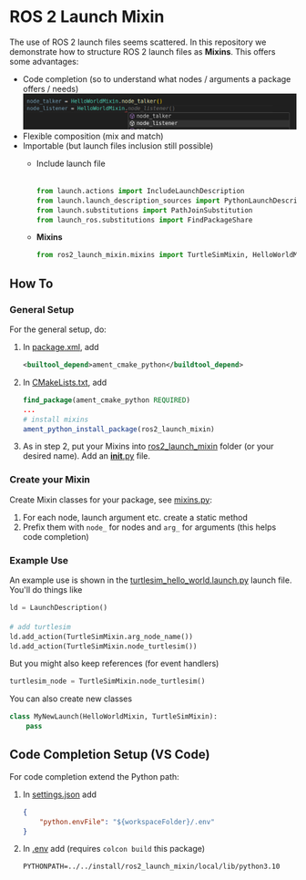 # ROS 2 Launch Mixin
The use of ROS 2 launch files seems scattered. In this repository we demonstrate how to structure ROS 2 launch files as **Mixins**. This offers some advantages:

- Code completion (so to understand what nodes / arguments a package offers / needs)
    ![code_completion](img/code_completion.png)
- Flexible composition (mix and match)
- Importable (but launch files inclusion still possible)
    - Include launch file
        ```python

        from launch.actions import IncludeLaunchDescription
        from launch.launch_description_sources import PythonLaunchDescriptionSource
        from launch.substitutions import PathJoinSubstitution
        from launch_ros.substitutions import FindPackageShare
        ```

    - **Mixins**
        ```python
        from ros2_launch_mixin.mixins import TurtleSimMixin, HelloWorldMixin
        ```

## How To
### General Setup
For the general setup, do:

1. In [package.xml](package.xml), add 
    ```xml
    <builtool_depend>ament_cmake_python</buildtool_depend>
    ```
2. In [CMakeLists.txt](CMakeLists.txt), add
    ```CMake
    find_package(ament_cmake_python REQUIRED)
    ...
    # install mixins
    ament_python_install_package(ros2_launch_mixin)
    ```
3. As in step 2, put your Mixins into [ros2_launch_mixin](ros2_launch_mixin) folder (or your desired name). Add an [__init__.py](ros2_launch_mixin/__init__.py) file.

### Create your Mixin
Create Mixin classes for your package, see [mixins.py](ros2_launch_mixin/mixins.py):

1. For each node, launch argument etc. create a static method
2. Prefix them with `node_` for nodes and `arg_` for arguments (this helps code completion)

### Example Use
An example use is shown in the [turtlesim_hello_world.launch.py](launch/turtlesim_hello_world.launch.py) launch file. You'll do things like

```python
ld = LaunchDescription()

# add turtlesim
ld.add_action(TurtleSimMixin.arg_node_name())
ld.add_action(TurtleSimMixin.node_turtlesim())
```

But you might also keep references (for event handlers)

```python
turtlesim_node = TurtleSimMixin.node_turtlesim()
```

You can also create new classes

```python
class MyNewLaunch(HelloWorldMixin, TurtleSimMixin):
    pass
```

## Code Completion Setup (VS Code)
For code completion extend the Python path:

1. In [settings.json](.vscode/settings.json) add
    ```json
    {
        "python.envFile": "${workspaceFolder}/.env"
    }
    ```
2. In [.env](.vscode/.env) add (requires `colcon build` this package)
    ```
    PYTHONPATH=../../install/ros2_launch_mixin/local/lib/python3.10
    ```
